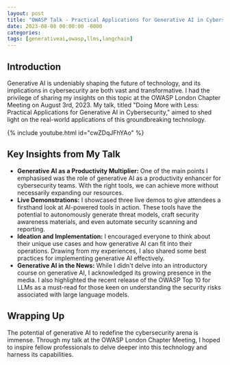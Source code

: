 ```yaml
---
layout: post
title: "OWASP Talk - Practical Applications for Generative AI in Cybersecurity"
date: 2023-08-08 00:00:00 -0000
categories:
tags: [generativeai,owasp,llms,langchain]
---
```


## Introduction

Generative AI is undeniably shaping the future of technology, and its implications in cybersecurity are both vast and transformative. I had the privilege of sharing my insights on this topic at the OWASP London Chapter Meeting on August 3rd, 2023. My talk, titled "Doing More with Less: Practical Applications for Generative AI in Cybersecurity," aimed to shed light on the real-world applications of this groundbreaking technology.

{% include youtube.html id="cwZDqJFhYAo" %}

## Key Insights from My Talk

- **Generative AI as a Productivity Multiplier:** One of the main points I emphasised was the role of generative AI as a productivity enhancer for cybersecurity teams. With the right tools, we can achieve more without necessarily expanding our resources.
- **Live Demonstrations:** I showcased three live demos to give attendees a firsthand look at AI-powered tools in action. These tools have the potential to autonomously generate threat models, craft security awareness materials, and even automate security scanning and reporting.
- **Ideation and Implementation:** I encouraged everyone to think about their unique use cases and how generative AI can fit into their operations. Drawing from my experiences, I also shared some best practices for implementing generative AI effectively.
- **Generative AI in the News:** While I didn't delve into an introductory course on generative AI, I acknowledged its growing presence in the media. I also highlighted the recent release of the OWASP Top 10 for LLMs as a must-read for those keen on understanding the security risks associated with large language models.

## Wrapping Up

The potential of generative AI to redefine the cybersecurity arena is immense. Through my talk at the OWASP London Chapter Meeting, I hoped to inspire fellow professionals to delve deeper into this technology and harness its capabilities.